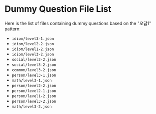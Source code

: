 # Dummy Question File List

Here is the list of files containing dummy questions based on the "오답1" pattern:

*   `idiom/level3-1.json`
*   `idiom/level2-2.json`
*   `idiom/level1-2.json`
*   `idiom/level3-2.json`
*   `social/level2-2.json`
*   `social/level3-2.json`
*   `common/level3-2.json`
*   `person/level3-1.json`
*   `math/level3-1.json`
*   `person/level2-2.json`
*   `person/level2-1.json`
*   `person/level1-2.json`
*   `person/level3-2.json`
*   `math/level3-2.json`
